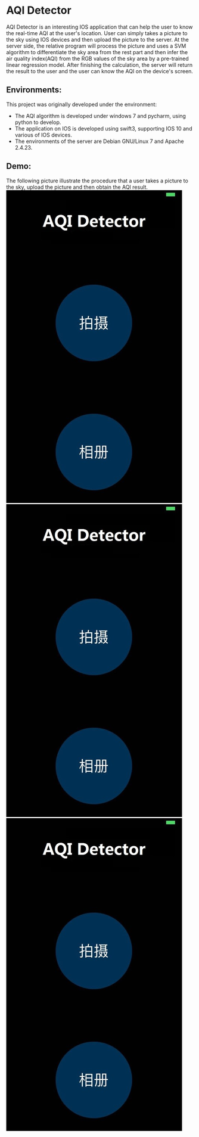 # AQI Detector

AQI Detector is an interesting IOS application that can help the user to know the real-time AQI at the user's location. User can simply takes a picture to the sky using IOS devices and then upload the picture to the server. At the server side, the relative program will process the picture and uses a SVM algorithm to differentiate the sky area from the rest part and then infer the air quality index(AQI) from the RGB values of the sky area by a pre-trained linear regression model. After finishing the calculation, the server will return the result to the user and the user can know the AQI on the device's screen.

Environments:
-------------
This project was originally developed under the environment:
 * The AQI algorithm is developed under windows 7 and pycharm, using python to develop.
 * The application on IOS is developed using swift3, supporting IOS 10 and various of IOS devices.
 * The environments of the server are Debian GNU/Linux 7 and Apache 2.4.23.
 
Demo:
-------------
The following picture illustrate the procedure that a user takes a picture to the sky, upload the picture and then obtain the AQI result.
![](https://github.com/Zihua-Liu/AQI-Detector/blob/master/Demo/Picture1.jpg)
![](https://github.com/Zihua-Liu/AQI-Detector/blob/master/Demo/Picture1.jpg)
![](https://github.com/Zihua-Liu/AQI-Detector/blob/master/Demo/Picture1.jpg)
